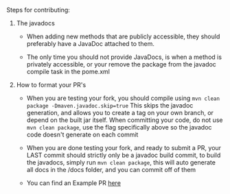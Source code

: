 Steps for contributing:

1. The javadocs
    * When adding new methods that are publicly accessible, they should preferably have a JavaDoc attached to them. 
    
    * The only time you should not provide JavaDocs, is when a method is privately accessible, or your remove the package from
    the javadoc compile task in the pome.xml

2. How to format your PR's
    
    * When you are testing your fork, you should compile using `mvn clean package -Dmaven.javadoc.skip=true`
    This skips the javadoc generation, and allows you to create a tag on your own branch, or depend on the built jar itself. 
    When committing your code, do not use `mvn clean package`, use the flag specifically above so the javadoc code doesn't generate on each commit

    * When you are done testing your fork, and ready to submit a PR, your LAST commit should strictly only be a javadoc build commit,
    to build the javadocs, simply run `mvn clean package`, this will auto generate all docs in the /docs folder, and you can commit off of them
 
    * You can find an Example PR [here](https://github.com/Burchard36/BurchAPI/pull/3)